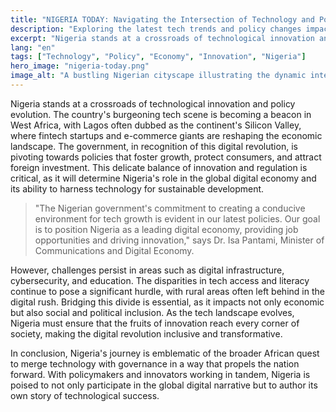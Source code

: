 ```yaml
---
title: "NIGERIA TODAY: Navigating the Intersection of Technology and Policy"
description: "Exploring the latest tech trends and policy changes impacting Nigeria's future."
excerpt: "Nigeria stands at a crossroads of technological innovation and policy evolution."
lang: "en"
tags: ["Technology", "Policy", "Economy", "Innovation", "Nigeria"]
hero_image: "nigeria-today.png"
image_alt: "A bustling Nigerian cityscape illustrating the dynamic intersection of tech and policy."
---
```


Nigeria stands at a crossroads of technological innovation and policy evolution. The country's burgeoning tech scene is becoming a beacon in West Africa, with Lagos often dubbed as the continent's Silicon Valley, where fintech startups and e-commerce giants are reshaping the economic landscape. The government, in recognition of this digital revolution, is pivoting towards policies that foster growth, protect consumers, and attract foreign investment. This delicate balance of innovation and regulation is critical, as it will determine Nigeria's role in the global digital economy and its ability to harness technology for sustainable development.

> "The Nigerian government's commitment to creating a conducive environment for tech growth is evident in our latest policies. Our goal is to position Nigeria as a leading digital economy, providing job opportunities and driving innovation," says Dr. Isa Pantami, Minister of Communications and Digital Economy.

However, challenges persist in areas such as digital infrastructure, cybersecurity, and education. The disparities in tech access and literacy continue to pose a significant hurdle, with rural areas often left behind in the digital rush. Bridging this divide is essential, as it impacts not only economic but also social and political inclusion. As the tech landscape evolves, Nigeria must ensure that the fruits of innovation reach every corner of society, making the digital revolution inclusive and transformative.

In conclusion, Nigeria's journey is emblematic of the broader African quest to merge technology with governance in a way that propels the nation forward. With policymakers and innovators working in tandem, Nigeria is poised to not only participate in the global digital narrative but to author its own story of technological success.